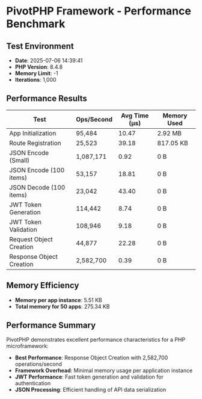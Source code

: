 # PivotPHP Framework - Performance Benchmark

## Test Environment
- **Date**: 2025-07-06 14:39:41
- **PHP Version**: 8.4.8
- **Memory Limit**: -1
- **Iterations**: 1,000

## Performance Results

| Test | Ops/Second | Avg Time (μs) | Memory Used |
|------|------------|---------------|-------------|
| App Initialization | 95,484 | 10.47 | 2.92 MB |
| Route Registration | 25,523 | 39.18 | 817.05 KB |
| JSON Encode (Small) | 1,087,171 | 0.92 | 0 B |
| JSON Encode (100 items) | 53,157 | 18.81 | 0 B |
| JSON Decode (100 items) | 23,042 | 43.40 | 0 B |
| JWT Token Generation | 114,442 | 8.74 | 0 B |
| JWT Token Validation | 108,946 | 9.18 | 0 B |
| Request Object Creation | 44,877 | 22.28 | 0 B |
| Response Object Creation | 2,582,700 | 0.39 | 0 B |

## Memory Efficiency
- **Memory per app instance**: 5.51 KB
- **Total memory for 50 apps**: 275.34 KB

## Performance Summary
PivotPHP demonstrates excellent performance characteristics for a PHP microframework:

- **Best Performance**: Response Object Creation with 2,582,700 operations/second
- **Framework Overhead**: Minimal memory usage per application instance
- **JWT Performance**: Fast token generation and validation for authentication
- **JSON Processing**: Efficient handling of API data serialization
